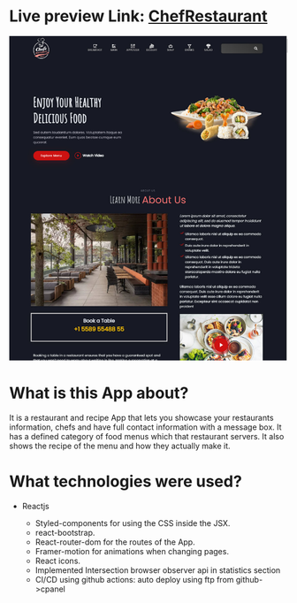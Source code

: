 # Live preview Link: [ChefRestaurant](https://ramrachai.com/chefrestaurant)

![Recipe App Image](./pic.jpg "Recipe App image")

# What is this App about?

It is a restaurant and recipe App that lets you showcase your restaurants information, chefs and have full contact information with a message box. It has a defined category of food menus which that restaurant servers. It also shows the recipe of the menu and how they actually make it.

# What technologies were used?

- Reactjs

  - Styled-components for using the CSS inside the JSX.
  - react-bootstrap.
  - React-router-dom for the routes of the App.
  - Framer-motion for animations when changing pages.
  - React icons.
  - Implemented Intersection browser observer api in statistics section
  - CI/CD using github actions: auto deploy using ftp from github->cpanel
